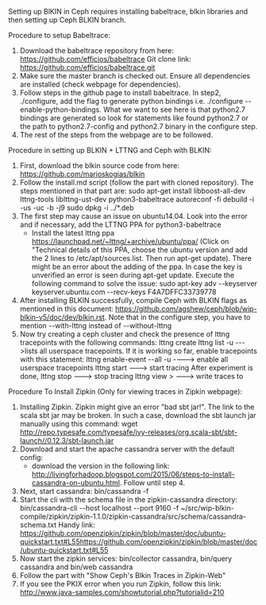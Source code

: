 Setting up BlKIN in Ceph requires installing babeltrace, blkin libraries and then setting up Ceph BLKIN branch.

Procedure to setup Babeltrace:

1. Download the babeltrace repository from here: https://github.com/efficios/babeltrace Git clone link: https://github.com/efficios/babeltrace.git
2. Make sure the master branch is checked out. Ensure all dependencies are installed (check webpage for dependencies).
3. Follow steps in the github page to install babeltrace. In step2, ./configure, add the flag to generate python bindings i.e. ./configure --enable-python-bindings. What we want to see here is that python2.7 bindings are generated so look for statements like found python2.7 or the path to python2.7-config and python2.7 binary in the configure step.
6. The rest of the steps from the webpage are to be followed.

Procedure in setting up BLKIN + LTTNG and Ceph with BLKIN:

1. First, download the blkin source code from here: https://github.com/marioskogias/blkin
2. Follow the install.md script (follow the part with cloned repository). The steps mentioned in that part are:
sudo apt-get install libboost-all-dev lttng-tools liblttng-ust-dev python3-babeltrace
autoreconf -fi
debuild -i -us -uc -b -j9
sudo dpkg -i ../*.deb
3. The first step may cause an issue on ubuntu14.04. Look into the error and if necessary, add the LTTNG PPA for python3-babeltrace
   - Install the latest lttng ppa https://launchpad.net/~lttng/+archive/ubuntu/ppa/ (Click on "Technical details of this PPA, choose the ubuntu version and add the 2 lines to /etc/apt/sources.list. Then run apt-get update). There might be an error about the adding of the ppa. In case the key is unverified an error is seen during apt-get update. Execute the following command to solve the issue:
	sudo apt-key adv --keyserver keyserver.ubuntu.com --recv-keys F4A7DFFC33739778
5. After installing BLKIN successfully, compile Ceph with BLKIN flags as mentioned in this document: https://github.com/agshew/ceph/blob/wip-blkin-v5/doc/dev/blkin.rst. Note that in the configure step, you have to mention --with-lttng instead of --without-lttng 
6. Now try creating a ceph cluster and check the presence of lttng tracepoints with the following commands:
   lttng create <session-name>
   lttng list -u --->lists all userspace tracepoints.
   If it is working so far, enable tracepoints with this statement:
   lttng enable-event --all -u ----> enable all userspace tracepoints
   lttng start ---> start tracing
   After experiment is done,
   lttng stop ---> stop tracing
   lttng view > <filename> ---> write traces to <filename>

Procedure To Install Zipkin (Only for viewing traces in Zipkin webpage):
1. Installing Zipkin. Zipkin might give an error "bad sbt jar!". The link to the scala sbt jar may be broken. In such a case, download the sbt launch jar manually using this command: wget http://repo.typesafe.com/typesafe/ivy-releases/org.scala-sbt/sbt-launch//0.12.3/sbt-launch.jar
2. Download and start the apache cassandra server with the default config:
	- download the version in the following link: http://livingforhadoop.blogspot.com/2015/06/steps-to-install-cassandra-on-ubuntu.html. Follow until step 4.
3. Next, start cassandra: bin/cassandra -f
4. Start the cli with the schema file in the zipkin-cassandra directory: bin/cassandra-cli --host localhost --port 9160 -f ~/src/wip-blkin-compile/zipkin/zipkin-1.1.0/zipkin-cassandra/src/schema/cassandra-schema.txt
Handy link: https://github.com/openzipkin/zipkin/blob/master/doc/ubuntu-quickstart.txt#L55https://github.com/openzipkin/zipkin/blob/master/doc/ubuntu-quickstart.txt#L55
5. Now start the zipkin services: bin/collector cassandra, bin/query cassandra and bin/web cassandra
6. Follow the part with "Show Ceph's Blkin Traces in Zipkin-Web"
7. If you see the PKIX error when you run Zipkin, follow this link: http://www.java-samples.com/showtutorial.php?tutorialid=210

